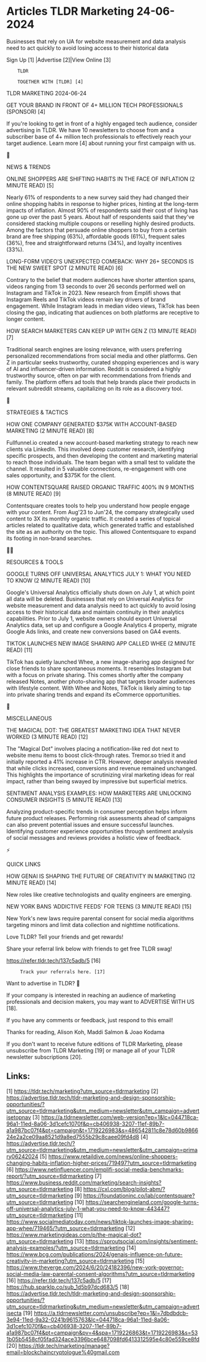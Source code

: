 # Articles TLDR Marketing 24-06-2024

Businesses that rely on UA for website measurement and data analysis
need to act quickly to avoid losing access to their historical data  

 Sign Up [1] |Advertise [2]|View Online [3] 

		TLDR 

		TOGETHER WITH [TLDR] [4]

TLDR MARKETING 2024-06-24

 GET YOUR BRAND IN FRONT OF 4+ MILLION TECH PROFESSIONALS (SPONSOR)
[4] 

 If you're looking to get in front of a highly engaged tech audience,
consider advertising in TLDR. We have 10 newsletters to choose from
and a subscriber base of 4+ million tech professionals to effectively
reach your target audience. Learn more [4] about running your first
campaign with us. 

📱 

NEWS & TRENDS

 ONLINE SHOPPERS ARE SHIFTING HABITS IN THE FACE OF INFLATION (2
MINUTE READ) [5] 

 Nearly 61% of respondents to a new survey said they had changed their
online shopping habits in response to higher prices, hinting at the
long-term impacts of inflation. Almost 90% of respondents said their
cost of living has gone up over the past 5 years. About half of
respondents said that they've considered stacking multiple coupons or
reselling highly desired products. Among the factors that persuade
online shoppers to buy from a certain brand are free shipping (63%),
affordable goods (61%), frequent sales (36%), free and straightforward
returns (34%), and loyalty incentives (33%). 

 LONG-FORM VIDEO'S UNEXPECTED COMEBACK: WHY 26+ SECONDS IS THE NEW
SWEET SPOT (2 MINUTE READ) [6] 

 Contrary to the belief that modern audiences have shorter attention
spans, videos ranging from 13 seconds to over 26 seconds performed
well on Instagram and TikTok in 2023. New research from Emplifi shows
that Instagram Reels and TikTok videos remain key drivers of brand
engagement. While Instagram leads in median video views, TikTok has
been closing the gap, indicating that audiences on both platforms are
receptive to longer content. 

 HOW SEARCH MARKETERS CAN KEEP UP WITH GEN Z (13 MINUTE READ) [7] 

 Traditional search engines are losing relevance, with users
preferring personalized recommendations from social media and other
platforms. Gen Z in particular seeks trustworthy, curated shopping
experiences and is wary of AI and influencer-driven information.
Reddit is considered a highly trustworthy source, often on par with
recommendations from friends and family. The platform offers ad tools
that help brands place their products in relevant subreddit streams,
capitalizing on its role as a discovery tool. 

🚀 

STRATEGIES & TACTICS

 HOW ONE COMPANY GENERATED $375K WITH ACCOUNT-BASED MARKETING (2
MINUTE READ) [8] 

 Fullfunnel.io created a new account-based marketing strategy to reach
new clients via LinkedIn. This involved deep customer research,
identifying specific prospects, and then developing the content and
marketing material to reach those individuals. The team began with a
small test to validate the channel. It resulted in 5 valuable
connections, re-engagement with one sales opportunity, and $375K for
the client. 

 HOW CONTENTSQUARE RAISED ORGANIC TRAFFIC 400% IN 9 MONTHS (8 MINUTE
READ) [9] 

 Contentsquare creates tools to help you understand how people engage
with your content. From Aug'23 to Jun'24, the company strategically
used content to 3X its monthly organic traffic. It created a series of
topical articles related to qualitative data, which generated traffic
and established the site as an authority on the topic. This allowed
Contentsquare to expand its footing in non-brand searches. 

🧑‍💻 

RESOURCES & TOOLS

 GOOGLE TURNS OFF UNIVERSAL ANALYTICS JULY 1: WHAT YOU NEED TO KNOW (2
MINUTE READ) [10] 

 Google's Universal Analytics officially shuts down on July 1, at
which point all data will be deleted. Businesses that rely on
Universal Analytics for website measurement and data analysis need to
act quickly to avoid losing access to their historical data and
maintain continuity in their analytics capabilities. Prior to July 1,
website owners should export Universal Analytics data, set up and
configure a Google Analytics 4 property, migrate Google Ads links, and
create new conversions based on GA4 events. 

 TIKTOK LAUNCHES NEW IMAGE SHARING APP CALLED WHEE (2 MINUTE READ)
[11] 

 TikTok has quietly launched Whee, a new image-sharing app designed
for close friends to share spontaneous moments. It resembles Instagram
but with a focus on private sharing. This comes shortly after the
company released Notes, another photo-sharing app that targets broader
audiences with lifestyle content. With Whee and Notes, TikTok is
likely aiming to tap into private sharing trends and expand its
eCommerce opportunities. 

🎁 

MISCELLANEOUS

 THE MAGICAL DOT: THE GREATEST MARKETING IDEA THAT NEVER WORKED (3
MINUTE READ) [12] 

 The "Magical Dot" involves placing a notification-like red dot next
to website menu items to boost click-through rates. Tremor.so tried it
and initially reported a 41% increase in CTR. However, deeper analysis
revealed that while clicks increased, conversions and revenue remained
unchanged. This highlights the importance of scrutinizing viral
marketing ideas for real impact, rather than being swayed by
impressive but superficial metrics. 

 SENTIMENT ANALYSIS EXAMPLES: HOW MARKETERS ARE UNLOCKING CONSUMER
INSIGHTS (5 MINUTE READ) [13] 

 Analyzing product-specific trends in consumer perception helps inform
future product releases. Performing risk assessments ahead of
campaigns can also prevent potential issues and ensure successful
launches. Identifying customer experience opportunities through
sentiment analysis of social messages and reviews provides a holistic
view of feedback. 

⚡ 

QUICK LINKS

 HOW GENAI IS SHAPING THE FUTURE OF CREATIVITY IN MARKETING (12 MINUTE
READ) [14] 

 New roles like creative technologists and quality engineers are
emerging. 

 NEW YORK BANS ‘ADDICTIVE FEEDS' FOR TEENS (3 MINUTE READ) [15] 

 New York's new laws require parental consent for social media
algorithms targeting minors and limit data collection and nighttime
notifications. 

Love TLDR? Tell your friends and get rewards!

 Share your referral link below with friends to get free TLDR swag! 

 https://refer.tldr.tech/137c5adb/5 [16] 

		 Track your referrals here. [17] 

Want to advertise in TLDR? 📰

 If your company is interested in reaching an audience of marketing
professionals and decision makers, you may want to ADVERTISE WITH US
[18]. 

 If you have any comments or feedback, just respond to this email! 

Thanks for reading, 
Alison Koh, Maddi Salmon & Joao Kodama 

If you don't want to receive future editions of TLDR Marketing, please
unsubscribe from TLDR Marketing [19] or manage all of your TLDR
newsletter subscriptions [20]. 

 

Links:
------
[1] https://tldr.tech/marketing?utm_source=tldrmarketing
[2] https://advertise.tldr.tech/tldr-marketing-and-design-sponsorship-opportunities/?utm_source=tldrmarketing&utm_medium=newsletter&utm_campaign=advertisetopnav
[3] https://a.tldrnewsletter.com/web-version?ep=1&lc=044718ca-96a1-11ed-8a06-3d1cefc1070f&p=cb406938-3207-11ef-89b7-a1a987bc07f4&pt=campaign&t=1719226983&s=486542811c8e78d60b986624e2a2ce09aa8521d9a8ed7555b29c8caee09fd4d8
[4] https://advertise.tldr.tech/?utm_source=tldrmarketing&utm_medium=newsletter&utm_campaign=primary06242024
[5] https://www.retaildive.com/news/online-shoppers-changing-habits-inflation-higher-prices/719497?utm_source=tldrmarketing
[6] https://www.netinfluencer.com/emplifi-social-media-benchmarks-report/?utm_source=tldrmarketing
[7] https://www.business.reddit.com/marketing/search-insights?utm_source=tldrmarketing
[8] https://cxl.com/blog/pilot-abm/?utm_source=tldrmarketing
[9] https://foundationinc.co/lab/contentsquare?utm_source=tldrmarketing
[10] https://searchengineland.com/google-turns-off-universal-analytics-july-1-what-you-need-to-know-443447?utm_source=tldrmarketing
[11] https://www.socialmediatoday.com/news/tiktok-launches-image-sharing-app-whee/719465/?utm_source=tldrmarketing
[12] https://www.marketingideas.com/p/the-magical-dot?utm_source=tldrmarketing
[13] https://sproutsocial.com/insights/sentiment-analysis-examples/?utm_source=tldrmarketing
[14] https://www.bcg.com/publications/2024/genais-influence-on-future-creativity-in-marketing?utm_source=tldrmarketing
[15] https://www.theverge.com/2024/6/20/24182396/new-york-governor-social-media-law-parental-consent-algorithms?utm_source=tldrmarketing
[16] https://refer.tldr.tech/137c5adb/5
[17] https://hub.sparklp.co/sub_1d5b97dcd683/5
[18] https://advertise.tldr.tech/tldr-marketing-and-design-sponsorship-opportunities/?utm_source=tldrmarketing&utm_medium=newsletter&utm_campaign=advertisecta
[19] https://a.tldrnewsletter.com/unsubscribe?ep=1&l=7dbdbdcb-3e94-11ed-9a32-0241b9615763&lc=044718ca-96a1-11ed-8a06-3d1cefc1070f&p=cb406938-3207-11ef-89b7-a1a987bc07f4&pt=campaign&pv=4&spa=1719226863&t=1719226983&s=531b05b5458cf05fad324ace3396bce6487098fd6413312595e4c80e559ce8fd
[20] https://tldr.tech/marketing/manage?email=blockchaincryptologue%40gmail.com